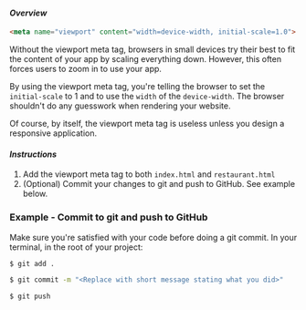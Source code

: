 #### _Overview_

```html
<meta name="viewport" content="width=device-width, initial-scale=1.0">
```

Without the viewport meta tag, browsers in small devices try their best to fit the content of your app by scaling everything down. However, this often forces users to zoom in to use your app.

By using the viewport meta tag, you're telling the browser to set the `initial-scale` to 1 and to use the `width` of the `device-width`. The browser shouldn't do any guesswork when rendering your website.

Of course, by itself, the viewport meta tag is useless unless you design a responsive application.

#### _Instructions_

1. Add the viewport meta tag to both `index.html` and `restaurant.html`
2. (Optional) Commit your changes to git and push to GitHub. See example below.

### Example - Commit to git and push to GitHub

Make sure you're satisfied with your code before doing a git commit. In your terminal, in the root of your project:

```bash
$ git add .

$ git commit -m "<Replace with short message stating what you did>"

$ git push
```
